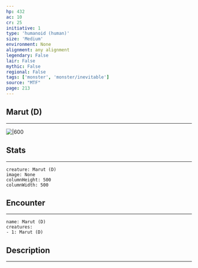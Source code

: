```yaml
---
hp: 432
ac: 10
cr: 25
initiative: 1
type: 'humanoid (human)'    
size: 'Medium'
environment: None
alignment: any alignment
legendary: False
lair: False
mythic: False
regional: False
tags: ['monster', 'monster/inevitable']
source: "MTF"
page: 213
---
```


## Marut (D)
---

![|600](D:/Program%20Files/5e.tools/img/bestiary/MTF/Marut.jpg)

## Stats
---

```statblock
creature: Marut (D)
image: None
columnHeight: 500
columnWidth: 500
```

## Encounter
---

```encounter-table
name: Marut (D)
creatures:
- 1: Marut (D)
```

## Description
---




